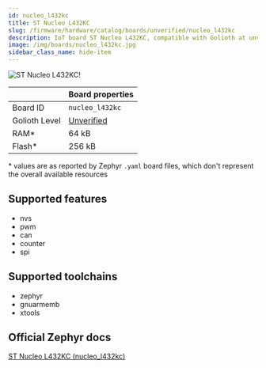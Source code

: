 ```yaml
---
id: nucleo_l432kc
title: ST Nucleo L432KC
slug: /firmware/hardware/catalog/boards/unverified/nucleo_l432kc
description: IoT board ST Nucleo L432KC, compatible with Golioth at unverified level.
image: /img/boards/nucleo_l432kc.jpg
sidebar_class_name: hide-item
---
```


[//]: # (This is an auto-generated file, do not edit! Changes to it will be lost upon re-generation)

![ST Nucleo L432KC!](/img/boards/nucleo_l432kc.jpg "ST Nucleo L432KC")

|                | Board properties     |
| -------------  | -------------------- |
| Board ID       | `nucleo_l432kc` |
| Golioth Level  | [Unverified](/firmware/hardware#unverified-boards) |
| RAM*           | 64 kB |
| Flash*         | 256 kB |

\* values are as reported by Zephyr `.yaml` board files, which don't represent the overall available resources



## Supported features

* nvs
* pwm
* can
* counter
* spi

## Supported toolchains

* zephyr
* gnuarmemb
* xtools

## Official Zephyr docs

[ST Nucleo L432KC (nucleo_l432kc)](https://docs.zephyrproject.org/latest/boards/st/nucleo_l432kc/doc/index.html)
